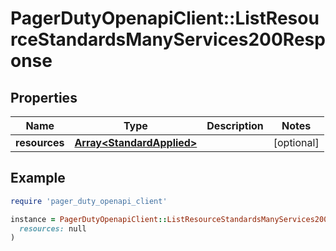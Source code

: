 # PagerDutyOpenapiClient::ListResourceStandardsManyServices200Response

## Properties

| Name | Type | Description | Notes |
| ---- | ---- | ----------- | ----- |
| **resources** | [**Array&lt;StandardApplied&gt;**](StandardApplied.md) |  | [optional] |

## Example

```ruby
require 'pager_duty_openapi_client'

instance = PagerDutyOpenapiClient::ListResourceStandardsManyServices200Response.new(
  resources: null
)
```

